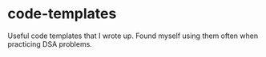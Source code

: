 # code-templates
Useful code templates that I wrote up. Found myself using them often when practicing DSA problems. 
